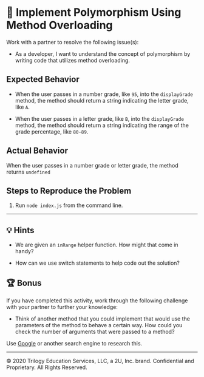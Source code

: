 # 🐛 Implement Polymorphism Using Method Overloading

Work with a partner to resolve the following issue(s):

* As a developer, I want to understand the concept of polymorphism by writing code that utilizes method overloading.

## Expected Behavior

* When the user passes in a number grade, like `95`, into the `displayGrade` method, the method should return a string indicating the letter grade, like `A`.

* When the user passes in a letter grade, like `B`, into the `displayGrade` method, the method should return a string indicating the range of the grade percentage, like `80-89`. 

## Actual Behavior

When the user passes in a number grade or letter grade, the method returns `undefined`

## Steps to Reproduce the Problem

1. Run `node index.js` from the command line.

---

## 💡 Hints

* We are given an `inRange` helper function. How might that come in handy?

* How can we use switch statements to help code out the solution? 

## 🏆 Bonus

If you have completed this activity, work through the following challenge with your partner to further your knowledge:

* Think of another method that you could implement that would use the parameters of the method to behave a certain way. How could you check the number of arguments that were passed to a method?

Use [Google](https://www.google.com) or another search engine to research this.

---
© 2020 Trilogy Education Services, LLC, a 2U, Inc. brand. Confidential and Proprietary. All Rights Reserved.